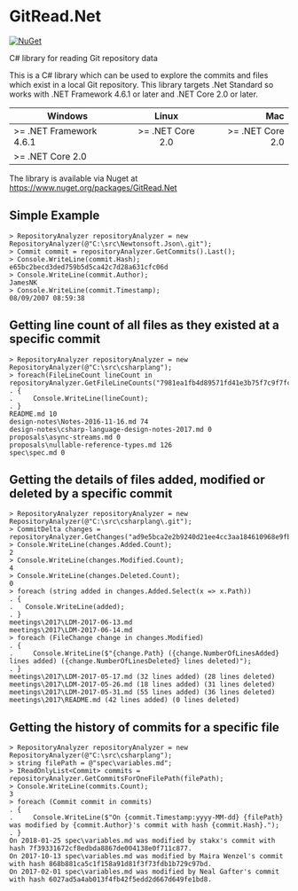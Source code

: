 # GitRead.Net
[![NuGet](https://img.shields.io/badge/nuget-v1.3.0-green.svg)](https://www.nuget.org/packages/GitRead.Net/1.3.0)

C# library for reading Git repository data

This is a C# library which can be used to explore the commits and files which exist in a local Git repository. This library targets .Net Standard so works with .NET Framework 4.6.1 or later and .NET Core 2.0 or later.

| Windows                 | Linux            | Mac             |
| ----------------------- |:----------------:| ---------------:|
| >= .NET Framework 4.6.1 | >= .NET Core 2.0 | >= .NET Core 2.0|
| >= .NET Core 2.0        |                  |                 |

The library is available via Nuget at https://www.nuget.org/packages/GitRead.Net

Simple Example
--------------------
```
> RepositoryAnalyzer repositoryAnalyzer = new RepositoryAnalyzer(@"C:\src\Newtonsoft.Json\.git");
> Commit commit = repositoryAnalyzer.GetCommits().Last();
> Console.WriteLine(commit.Hash);
e65bc2becd3ded759b5d5ca42c7d28a631cfc06d
> Console.WriteLine(commit.Author);
JamesNK
> Console.WriteLine(commit.Timestamp);
08/09/2007 08:59:38
```

Getting line count of all files as they existed at a specific commit
--------------------
```
> RepositoryAnalyzer repositoryAnalyzer = new RepositoryAnalyzer(@"C:\src\csharplang");
> foreach(FileLineCount lineCount in repositoryAnalyzer.GetFileLineCounts("7981ea1fb4d89571fd41e3b75f7c9f7fc178e837"))
. {
.     Console.WriteLine(lineCount);
. }
README.md 10
design-notes\Notes-2016-11-16.md 74
design-notes\csharp-language-design-notes-2017.md 0
proposals\async-streams.md 0
proposals\nullable-reference-types.md 126
spec\spec.md 0
```

Getting the details of files added, modified or deleted by a specific commit
--------------------
```
> RepositoryAnalyzer repositoryAnalyzer = new RepositoryAnalyzer(@"C:\src\csharplang\.git");
> CommitDelta changes = repositoryAnalyzer.GetChanges("ad9e5bca2e2b9240d21ee4cc3aa184610968e9fb");
> Console.WriteLine(changes.Added.Count);
2
> Console.WriteLine(changes.Modified.Count);
4
> Console.WriteLine(changes.Deleted.Count);
0
> foreach (string added in changes.Added.Select(x => x.Path))
. {
.   Console.WriteLine(added);
. }
meetings\2017\LDM-2017-06-13.md
meetings\2017\LDM-2017-06-14.md
> foreach (FileChange change in changes.Modified)
. {
.     Console.WriteLine($"{change.Path} ({change.NumberOfLinesAdded} lines added) ({change.NumberOfLinesDeleted} lines deleted)");
. }
meetings\2017\LDM-2017-05-17.md (32 lines added) (28 lines deleted)
meetings\2017\LDM-2017-05-26.md (18 lines added) (31 lines deleted)
meetings\2017\LDM-2017-05-31.md (55 lines added) (36 lines deleted)
meetings\2017\README.md (42 lines added) (0 lines deleted)
```

Getting the history of commits for a specific file 
--------------------
```
> RepositoryAnalyzer repositoryAnalyzer = new RepositoryAnalyzer(@"C:\src\csharplang");
> string filePath = @"spec\variables.md";
> IReadOnlyList<Commit> commits = repositoryAnalyzer.GetCommitsForOneFilePath(filePath);
> Console.WriteLine(commits.Count);
3
> foreach (Commit commit in commits)
. {
.     Console.WriteLine($"On {commit.Timestamp:yyyy-MM-dd} {filePath} was modified by {commit.Author}'s commit with hash {commit.Hash}.");
. }
On 2018-01-25 spec\variables.md was modified by stakx's commit with hash 7f39331672cf8edbda8867de004138e0f711c877.
On 2017-10-13 spec\variables.md was modified by Maira Wenzel's commit with hash 868b881ca5c1f158a91d81f3f73fdb1b729c97bd.
On 2017-02-01 spec\variables.md was modified by Neal Gafter's commit with hash 6027ad5a4ab013f4fb42f5edd2d667d649fe1bd8.
```
